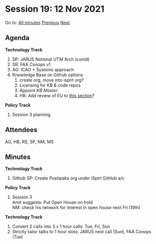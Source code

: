 # Session 19: 12 Nov 2021

Go to: [All minutes](../../../index.md) [Previous](./09.md) [Next](16.md)

## Agenda

**Technology Track**

1. SP: JARUS Notional UTM Arch (contd)
1. SR: FAA Conops v1
1. AG: ICAO + Systems approach
1. Knowledge Base on Github options
    1. create org, move into ispirt org?
    2. Licensing for KB & code repos
    3. Appoint *KB Master*
    4. HB: Add review of EU to [this section](../../../work-items/i07.md)?

**Policy Track**

1. Session 3 planning

## Attendees

AG, HB, RS, SP, NM, MS

## Minutes

**Technology Track**

1. Github
   SP: Create Pushpaka org under iSpirt GitHub a/c

**Policy Track**

1. Session 3  
Amit suggests: Put Open House on hold  
NM: check his network for interest in open house next Fri (19th)

**Technology Track**

1. Convert 2 calls into 3 x 1 hour calls: Tue, Fri, Sun
2. Strictly tailor talks to 1 hour slots: JARUS next call (Sun), FAA Conops (Tue)
